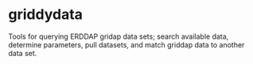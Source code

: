 # griddydata
Tools for querying ERDDAP gridap data sets; search available data, determine parameters, pull datasets, and match griddap data to another data set.
